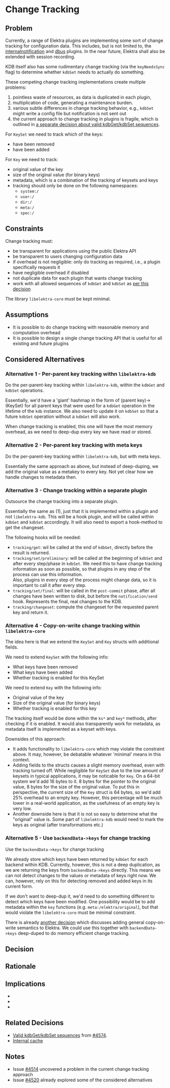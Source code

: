 # Change Tracking

## Problem

Currently, a range of Elektra plugins are implementing some sort of change tracking for configuration data.
This includes, but is not limited to, the [internalnotification](/src/plugins/internalnotification/README.md) and [dbus](/src/plugins/dbus/README.md) plugins.
In the near future, Elektra shall also be extended with session recording.

KDB itself also has some rudimentary change tracking (via the `keyNeedsSync` flag) to determine whether `kdbSet` needs to actually do something.

These competing change tracking implementations create multiple problems:

1. pointless waste of resources, as data is duplicated in each plugin,
2. multiplication of code, generating a maintenance burden.
3. various subtle differences in change tracking behavior, e.g., `kdbSet` might write a config file but notification is not sent out
4. the current approach to change tracking in plugins is fragile, which is outlined in [a separate decision about valid kdbGet/kdbSet sequences](operation_sequences.md).

For `KeySet` we need to track which of the keys:

- have been removed
- have been added

For `Key` we need to track:

- original value of the key
- size of the original value (for binary keys)
- metadata, which is a combination of the tracking of keysets and keys
- tracking should only be done on the following namespaces:
  - `system:/`
  - `user:/`
  - `dir:/`
  - `meta:/`
  - `spec:/`

## Constraints

Change tracking must:

- be transparent for applications using the public Elektra API
- be transparent to users changing configuration data
- if overhead is not negligible: only do tracking as required, i.e., a plugin specifically requests it
- have negligible overhead if disabled
- not duplicate data for each plugin that wants change tracking
- work with all allowed sequences of `kdbGet` and `kdbSet` as [per this decision](operation_sequences.md)

The library `libelektra-core` must be kept minimal.

## Assumptions

- It is possible to do change tracking with reasonable memory and computation overhead
- It is possible to design a single change tracking API that is useful
  for all existing and future plugins

## Considered Alternatives

### Alternative 1 - Per-parent key tracking withn `libelektra-kdb`

Do the per-parent-key tracking within `libelektra-kdb`, within the `kdbGet` and `kdbSet` operations.

Essentially, we'd have a 'giant' hashmap in the form of (parent key)->(KeySet) for all parent keys that were used for a `kdbGet` operation in the lifetime of the `kdb` instance.
We also need to update it on `kdbSet` so that a future `kdbSet` operation without a `kdbGet` will also work.

When change tracking is enabled, this one will have the most memory overhead, as we need to deep-dup every key we have read or stored.

### Alternative 2 - Per-parent key tracking with meta keys

Do the per-parent-key tracking within `libelektra-kdb`, but with meta keys.

Essentially the same approach as above, but instead of deep-duping, we add the original value
as a metakey to every key. Not yet clear how we handle changes to metadata then.

### Alternative 3 - Change tracking within a separate plugin

Outsource the change tracking into a separate plugin.

Essentially the same as (1), just that it is implemented within a plugin and not `libelektra-kdb`.
This will be a hook plugin, and will be called within `kdbGet` and `kdbSet` accordingly.
It will also need to export a hook-method to get the changeset.

The following hooks will be needed:

- `tracking/get`: wil be called at the end of `kdbGet`, directly before the result is returned.
- `tracking/set/preliminary`: will be called at the beginning of `kdbSet` and after every step/phase in `kdbSet`.
  We need this to have change tracking information as soon as possible, so that plugins in any step of the process can use this information.  
   Also, plugins in every step of the process might change data, so it is important to call it after every step.
- `tracking/set/final`: will be called in the `post-commit` phase, after all changes have been written to disk, but before the `notification/send` hook.
  Represents the final, real changes to the KDB.
- `tracking/changeset`: compute the changeset for the requested parent key and return it.

### Alternative 4 - Copy-on-write change tracking within `libelektra-core`

The idea here is that we extend the `KeySet` and `Key` structs with additional fields.

We need to extend `KeySet` with the following info:

- What keys have been removed
- What keys have been added
- Whether tracking is enabled for this KeySet

We need to extend `Key` with the following info:

- Original value of the key
- Size of the original value (for binary keys)
- Whether tracking is enabled for this key

The tracking itself would be done within the `ks*` and `key*` methods, after checking if it is enabled.
It would also transparently work for metadata, as metadata itself is implemented as a keyset with keys.

Downsides of this approach:

- It adds functionality to `libelektra-core` which may violate the constraint above.
  It may, however, be debatable whatever 'minimal' means in this context.
- Adding fields to the structs causes a slight memory overhead, even with tracking turned off.
  While negligible for `KeySet` due to the low amount of keysets in typical applications, it may be noticable for `Key`.
  On a 64-bit system we'd add 16 bytes to it.
  8 bytes for the pointer to the original value, 8 bytes for the size of the original value.
  To put this in perspective, the current size of the `Key` struct is 64 bytes, so we'd add 25% overhead to an empty key.
  However, this percentage will be much lower in a real-world application, as the usefulness of an empty key is very low.
- Another downside here is that it is not so easy to determine what the "original" value is.
  Some part of `libelektra-kdb` would need to mark the keys as original (after transformations etc.)

### Alternative 5 - Use `backendData->keys` for change tracking

Use the `backendData->keys` for change tracking

We already store which keys have been returned by `kdbGet` for each backend within KDB.
Currently, however, this is not a deep duplication, as we are returning the keys from `backendData->keys` directly.
This means we can not detect changes to the values or metadata of keys right now.
We can, however, rely on this for detecting removed and added keys in its current form.

If we don't want to deep-dup it, we'd need to do something different to detect which keys have been modified.
One possibility would be to add metadata within the `key` functions (e.g. `meta:/elektra/original`), but that would violate the `libelektra-core` must be minimal constraint.

There is already [another decision](../1_in_discussion/internal_cache.md) which discusses adding general copy-on-write semantics to Elektra.
We could use this together with `backendData->keys` deep-duped to do memory efficient change tracking.

## Decision

## Rationale

## Implications

-
-
-

## Related Decisions

- [Valid kdbGet/kdbSet sequences](operation_sequences.md) from [#4574](https://github.com/ElektraInitiative/libelektra/pull/4574).
- [Internal cache](../1_in_discussion/internal_cache.md)

## Notes

- Issue [#4514](https://issues.libelektra.org/4514) uncovered a problem in the current change tracking approach
- Issue [#4520](https://issues.libelektra.org/4520) already explored some of the considered alternatives
